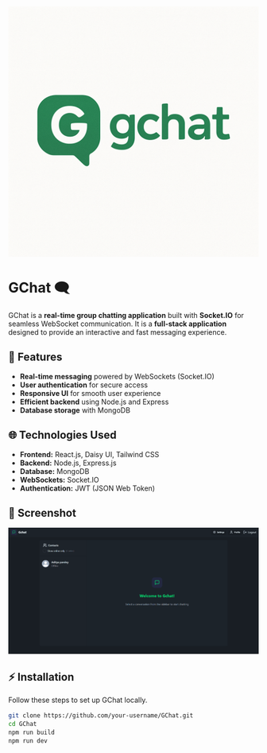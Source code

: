 ![logo](frontend/public/logo.png)

# GChat 🗨️

GChat is a **real-time group chatting application** built with **Socket.IO** for seamless WebSocket communication. It is a **full-stack application** designed to provide an interactive and fast messaging experience.

## 🚀 Features
- **Real-time messaging** powered by WebSockets (Socket.IO)
- **User authentication** for secure access
- **Responsive UI** for smooth user experience
- **Efficient backend** using Node.js and Express
- **Database storage** with MongoDB

## 🌐 Technologies Used
- **Frontend:** React.js, Daisy UI, Tailwind CSS
- **Backend:** Node.js, Express.js
- **Database:** MongoDB
- **WebSockets:** Socket.IO
- **Authentication:** JWT (JSON Web Token)

## 📸 Screenshot
![GChat](frontend/public/preview.png)

## ⚡ Installation
Follow these steps to set up GChat locally.

```sh
git clone https://github.com/your-username/GChat.git
cd GChat
npm run build
npm run dev
